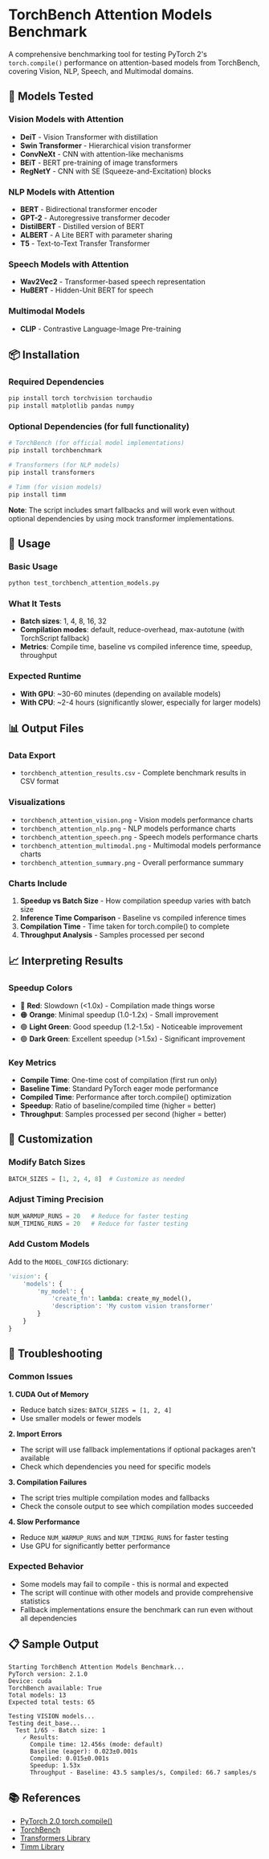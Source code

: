 # TorchBench Attention Models Benchmark

A comprehensive benchmarking tool for testing PyTorch 2's `torch.compile()` performance on attention-based models from TorchBench, covering Vision, NLP, Speech, and Multimodal domains.

## 🎯 Models Tested

### Vision Models with Attention
- **DeiT** - Vision Transformer with distillation
- **Swin Transformer** - Hierarchical vision transformer
- **ConvNeXt** - CNN with attention-like mechanisms
- **BEiT** - BERT pre-training of image transformers
- **RegNetY** - CNN with SE (Squeeze-and-Excitation) blocks

### NLP Models with Attention
- **BERT** - Bidirectional transformer encoder
- **GPT-2** - Autoregressive transformer decoder
- **DistilBERT** - Distilled version of BERT
- **ALBERT** - A Lite BERT with parameter sharing
- **T5** - Text-to-Text Transfer Transformer

### Speech Models with Attention
- **Wav2Vec2** - Transformer-based speech representation
- **HuBERT** - Hidden-Unit BERT for speech

### Multimodal Models
- **CLIP** - Contrastive Language-Image Pre-training

## 📦 Installation

### Required Dependencies
```bash
pip install torch torchvision torchaudio
pip install matplotlib pandas numpy
```

### Optional Dependencies (for full functionality)
```bash
# TorchBench (for official model implementations)
pip install torchbenchmark

# Transformers (for NLP models)
pip install transformers

# Timm (for vision models)
pip install timm
```

**Note**: The script includes smart fallbacks and will work even without optional dependencies by using mock transformer implementations.

## 🚀 Usage

### Basic Usage
```bash
python test_torchbench_attention_models.py
```

### What It Tests
- **Batch sizes**: 1, 4, 8, 16, 32
- **Compilation modes**: default, reduce-overhead, max-autotune (with TorchScript fallback)
- **Metrics**: Compile time, baseline vs compiled inference time, speedup, throughput

### Expected Runtime
- **With GPU**: ~30-60 minutes (depending on available models)
- **With CPU**: ~2-4 hours (significantly slower, especially for larger models)

## 📊 Output Files

### Data Export
- `torchbench_attention_results.csv` - Complete benchmark results in CSV format

### Visualizations
- `torchbench_attention_vision.png` - Vision models performance charts
- `torchbench_attention_nlp.png` - NLP models performance charts  
- `torchbench_attention_speech.png` - Speech models performance charts
- `torchbench_attention_multimodal.png` - Multimodal models performance charts
- `torchbench_attention_summary.png` - Overall performance summary

### Charts Include
1. **Speedup vs Batch Size** - How compilation speedup varies with batch size
2. **Inference Time Comparison** - Baseline vs compiled inference times
3. **Compilation Time** - Time taken for torch.compile() to complete
4. **Throughput Analysis** - Samples processed per second

## 📈 Interpreting Results

### Speedup Colors
- 🔴 **Red**: Slowdown (<1.0x) - Compilation made things worse
- 🟠 **Orange**: Minimal speedup (1.0-1.2x) - Small improvement
- 🟢 **Light Green**: Good speedup (1.2-1.5x) - Noticeable improvement  
- 🟢 **Dark Green**: Excellent speedup (>1.5x) - Significant improvement

### Key Metrics
- **Compile Time**: One-time cost of compilation (first run only)
- **Baseline Time**: Standard PyTorch eager mode performance
- **Compiled Time**: Performance after torch.compile() optimization
- **Speedup**: Ratio of baseline/compiled time (higher = better)
- **Throughput**: Samples processed per second (higher = better)

## 🔧 Customization

### Modify Batch Sizes
```python
BATCH_SIZES = [1, 2, 4, 8]  # Customize as needed
```

### Adjust Timing Precision
```python
NUM_WARMUP_RUNS = 20   # Reduce for faster testing
NUM_TIMING_RUNS = 20   # Reduce for faster testing
```

### Add Custom Models
Add to the `MODEL_CONFIGS` dictionary:
```python
'vision': {
    'models': {
        'my_model': {
            'create_fn': lambda: create_my_model(),
            'description': 'My custom vision transformer'
        }
    }
}
```

## 🐛 Troubleshooting

### Common Issues

**1. CUDA Out of Memory**
- Reduce batch sizes: `BATCH_SIZES = [1, 2, 4]`
- Use smaller models or fewer models

**2. Import Errors**
- The script will use fallback implementations if optional packages aren't available
- Check which dependencies you need for specific models

**3. Compilation Failures**
- The script tries multiple compilation modes and fallbacks
- Check the console output to see which compilation modes succeeded

**4. Slow Performance**
- Reduce `NUM_WARMUP_RUNS` and `NUM_TIMING_RUNS` for faster testing
- Use GPU for significantly better performance

### Expected Behavior
- Some models may fail to compile - this is normal and expected
- The script will continue with other models and provide comprehensive statistics
- Fallback implementations ensure the benchmark can run even without all dependencies

## 📋 Sample Output

```
Starting TorchBench Attention Models Benchmark...
PyTorch version: 2.1.0
Device: cuda
TorchBench available: True
Total models: 13
Expected total tests: 65

Testing VISION models...
Testing deit_base...
  Test 1/65 - Batch size: 1
    ✓ Results:
      Compile time: 12.456s (mode: default)
      Baseline (eager): 0.023±0.001s
      Compiled: 0.015±0.001s
      Speedup: 1.53x
      Throughput - Baseline: 43.5 samples/s, Compiled: 66.7 samples/s
```

## 📚 References

- [PyTorch 2.0 torch.compile()](https://pytorch.org/docs/stable/torch.compile.html)
- [TorchBench](https://github.com/pytorch/benchmark)
- [Transformers Library](https://huggingface.co/transformers/)
- [Timm Library](https://github.com/rwightman/pytorch-image-models) 